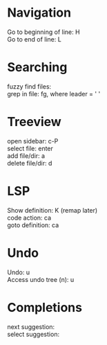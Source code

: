 # Navigation  
Go to beginning of line: H        
Go to end of line: L     
  
# Searching  
fuzzy find files: <c-P>  
grep in file: <leader>fg, where leader = ' '  
  
# Treeview   
open sidebar: c-P  
select file: enter  
add file/dir: a  
delete file/dir: d  
  
# LSP  
Show definition: K (remap later)  
code action: <leader>ca  
goto definition: ca  
# Undo  
Undo: u  
Access undo tree (n): <leader>u  
  
# Completions  
next suggestion: <C-j>  
select suggestion: <C-m>  
